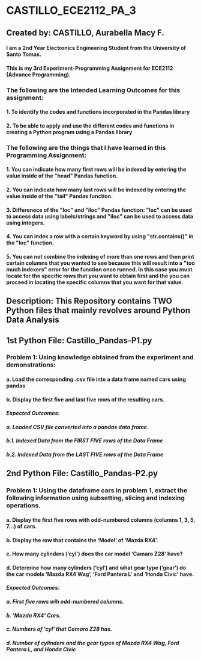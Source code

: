 # CASTILLO_ECE2112_PA_3
## Created by: CASTILLO, Aurabella Macy F.
#### I am a 2nd Year Electronics Engineering Student from the University of Santo Tomas.
#### This is my 3rd Experiment-Programming Assignment for ECE2112 (Advance Programming).
### The following are the Intended Learning Outcomes for this assignment:
####   1. To identify the codes and functions incorporated in the Pandas library
####   2. To be able to apply and use the different codes and functions in creating a Python program using a Pandas library
### The following are the things that I have learned in this Programming Assignment:
####   1. You can indicate how many first rows will be indexed by entering the value inside of the "head" Pandas function.
####   2. You can indicate how many last rows will be indexed by entering the value inside of the "tail" Pandas function.
####   3. Differenece of the "loc" and "iloc" Pandas function: "loc" can be used to access data using labels/strings and "iloc" can be used to access data using integers.
####   4. You can index a row with a certain keyword by using "str.contains()" in the "loc" function.
####   5. You can not combine the indexing of more than one rows and then print certain columns that you wanted to see because this will result into a "too much indexers" error for the function once runned. In this case you must locate for the specific rows that you want to obtain first and the you can proceed in locating the specific columns that you want for that value.
## **Description**: This Repository contains TWO Python files that mainly revolves around Python Data Analysis
## 1st Python File: Castillo_Pandas-P1.py
### **Problem 1**: Using knowledge obtained from the experiment and demonstrations:
#### a. Load the corresponding .csv file into a data frame named cars using pandas
#### b. Display the first five and last five rows of the resulting cars.
#### *Expected Outcomes:*
####   *a. Loaded CSV file converted into a pandas data frame.*
####   *b.1. Indexed Data from the FIRST FIVE rows of the Data Frame*
####   *b.2. Indexed Data from the LAST FIVE rows of the Data Frame*
## 2nd Python File: Castillo_Pandas-P2.py
### **Problem 1**: Using the dataframe cars in problem 1, extract the following information using subsetting, slicing and indexing operations.
#### a. Display the first five rows with odd-numbered columns (columns 1, 3, 5, 7…) of cars.
#### b. Display the row that contains the ‘Model’ of ‘Mazda RX4’.
#### c. How many cylinders (‘cyl’) does the car model ‘Camaro Z28’ have?
#### d. Determine how many cylinders (‘cyl’) and what gear type (‘gear’) do the car models ‘Mazda RX4 Wag’, ‘Ford Pantera L’ and ‘Honda Civic’ have.
#### *Expected Outcomes:*
####   *a. First five rows wih odd-numbered columns.*
####   *b. 'Mazda RX4' Cars.*
####   *c. Numbers of 'cyl' that Camaro Z28 has.*
####   *d. Number of cylinders and the gear types of Mazda RX4 Wag, Ford Pantera L, and Honda Civic*
